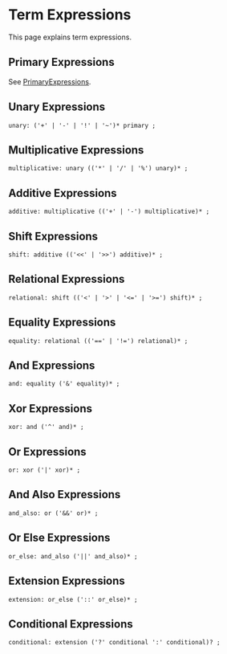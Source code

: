 # Term Expressions

This page explains term expressions.

## Primary Expressions

See [PrimaryExpressions](PrimaryExpressions.md).

## Unary Expressions

    unary: ('+' | '-' | '!' | '~')* primary ;

## Multiplicative Expressions

    multiplicative: unary (('*' | '/' | '%') unary)* ;

## Additive Expressions

    additive: multiplicative (('+' | '-') multiplicative)* ;

## Shift Expressions

    shift: additive (('<<' | '>>') additive)* ;

## Relational Expressions

    relational: shift (('<' | '>' | '<=' | '>=') shift)* ;

## Equality Expressions

    equality: relational (('==' | '!=') relational)* ;

## And Expressions

    and: equality ('&' equality)* ;

## Xor Expressions

    xor: and ('^' and)* ;

## Or Expressions

    or: xor ('|' xor)* ;

## And Also Expressions

    and_also: or ('&&' or)* ;

## Or Else Expressions

    or_else: and_also ('||' and_also)* ;

## Extension Expressions

    extension: or_else ('::' or_else)* ;

## Conditional Expressions

    conditional: extension ('?' conditional ':' conditional)? ;
